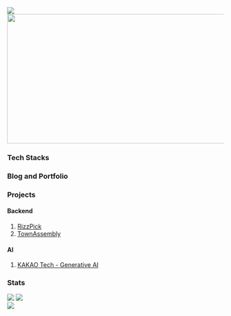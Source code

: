 <img src="https://capsule-render.vercel.app/api?type=waving&color=auto&height=150&section=header&text=Wooyong%20Jeong(Woo)" />
<img src="https://img.shields.io/badge/React-61DAFB?style=flat&logo=React&logoColor=white"/>
<div>
  
  <a href="https://github.com/devxb/gitanimals">
    <img src="https://render.gitanimals.org/farms/jwywoo" width="600" height="300"/>
  </a>
  
  <h3>Tech Stacks</h3>
  <h3>Blog and Portfolio</h3>
  <h3>Projects</h3>
  <h4>Backend</h4>
  <ol>
    <li><a href="https://www.github.com/RizzPick">RizzPick</a></li>
    <li><a href="https://www.github.com/jwywoo/TownAssembly">TownAssembly</a></li>
  </ol>
  <h4>AI</h4>
  <ol>
    <li><a href="https://github.com/users/jwywoo/projects/9/views/1">KAKAO Tech - Generative AI</a></li>
  </ol>
  
  <h3>Stats</h3>
  <div>
    <img src="https://github-readme-stats.vercel.app/api/top-langs/?username=jwywoo&layout=compact">
    <img src="https://github-readme-stats.vercel.app/api?username=jwywoo&show_icons=true">
  </div>
</div>
<img src="https://capsule-render.vercel.app/api?type=waving&color=auto&height=150&section=footer" />




